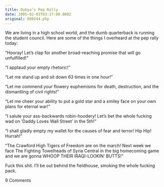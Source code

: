 ```yaml
---
title: Dubya’s Pep Rally
date: 2005-02-03T03:17:00.000Z
original: 000244.php
---
```


We are living in a high school world, and the dumb quarterback is running the student council. Here are some of the things I overheard at the pep rally today:

“Hooray! Let’s clap for another broad-reaching promise that will go unfulfilled!”

“I applaud your empty rhetoric!”

“Let me stand up and sit down 63 times in one hour!”

“Let me commend your flowery euphemisms for death, destruction, and the dismantling of civil rights!”

“Let me cheer your ability to put a gold star and a smiley face on your own plans for eternal war!”

“I salute your ass-backwards robin-hoodery! Let’s bet the whole fucking wad on ‘Daddy Loves Wall Street’ in the 5th!”

“I shall gladly empty my wallet for the causes of fear and terror! Hip Hip! Hurrah!”

“The Crawford High Tigers of Freedom are on the march! Next week we face The Fighting Towelheads of Syria Central in the big homecoming game and we are gonna WHOOP THEIR IRAQI-LOOKIN’ BUTTS!”

Fuck this shit. I’ll be out behind the fieldhouse, smoking the whole fucking pack.

<span class="commentheader">9 Comments</span>

<!--




<div class="commentdivider">
<span class="commentauthorbox">Posted by <a href="mailto&#58;erin&#46;fleet&#64;gmcnetwork&#46;com">Erin</a></span>
<span class="commentdatebox">Thursday, February  3, 2005</span>
<span class="commenttimebox"> 1:41 PM</span>
</div>
<div class="commentbody">Did you happen to overlook the good of the Iraq war???  Did you happen to see the success of the elections?  Or do you only post negativity????</div>
<div class="commentdivider">
<span class="commentauthorbox">Posted by <a href="mailto&#58;fizzy_the&#64;yahoo&#46;com">gooooshy</a></span>
<span class="commentdatebox">Saturday, February  5, 2005</span>
<span class="commenttimebox"> 8:46 PM</span>
</div>
<div class="commentbody">gosh pascal u is a nazi beeing all negitive rarrrg it IS ur web site but so what! Eat rice krispy treats and be less NEGATIVE! erin smells like poo</div>
<div class="commentdivider">
<span class="commentauthorbox">Posted by <a href="http://www.pascal.com/cgi-bin/mt/mt-comments.cgi?__mode=red&id=946">Elise</a></span>
<span class="commentdatebox">Tuesday, February  8, 2005</span>
<span class="commenttimebox"> 3:00 PM</span>
</div>
<div class="commentbody">Leave him alone.  It’s his website so he can type whatever he likes.

The are both negative and positive aspects of the war in Iraq.  People shouldn’t be penalized for stating their own opinion.</div>
<div class="commentdivider">
<span class="commentauthorbox">Posted by <a href="http://www.pascal.com/cgi-bin/mt/mt-comments.cgi?__mode=red&id=947">Elise</a></span>
<span class="commentdatebox">Tuesday, February  8, 2005</span>
<span class="commenttimebox"> 3:02 PM</span>
</div>
<div class="commentbody">Ok.  Just discovered “he” is a “she”.  My point still stands, though!</div>
<div class="commentdivider">
<span class="commentauthorbox">Posted by Pascal</span>
<span class="commentdatebox">Wednesday, February  9, 2005</span>
<span class="commenttimebox">12:22 PM</span>
</div>
<div class="commentbody">Ha! And just how did you discover that?</div>
<div class="commentdivider">
<span class="commentauthorbox">Posted by <a href="mailto&#58;ninj4m00s3&#64;yahoo&#46;com">soup</a></span>
<span class="commentdatebox">Wednesday, February  9, 2005</span>
<span class="commenttimebox"> 7:39 PM</span>
</div>
<div class="commentbody">pascal smells like poo also</div>
<div class="commentdivider">
<span class="commentauthorbox">Posted by Efro</span>
<span class="commentdatebox">Thursday, February 10, 2005</span>
<span class="commenttimebox"> 1:51 PM</span>
</div>
<div class="commentbody">That whole region is on shuffle and that half-assed “Democracy” is just the track playing for the moment.</div>
<div class="commentdivider">
<span class="commentauthorbox">Posted by Pascal</span>
<span class="commentdatebox">Thursday, February 10, 2005</span>
<span class="commenttimebox"> 7:54 PM</span>
</div>
<div class="commentbody">Maybe if we gave iPods to all the Iraqis and Israelis and Palestinians then everyone would just chill out…</div>
<div class="commentdivider">
<span class="commentauthorbox">Posted by ?</span>
<span class="commentdatebox">Monday, October 17, 2005</span>
<span class="commenttimebox"> 1:19 PM</span>
</div>
<div class="commentbody">If there was no oil there,… would we be there?

I remenber Nam. I know where that black granite wall in DC is. why were we there?

 the two run along near same lines</div>



 -->
